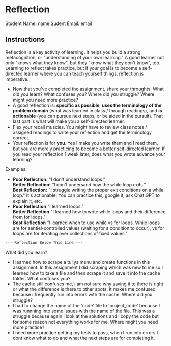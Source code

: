 # Reflection

Student Name:  name
Sudent Email:  email

## Instructions

Reflection is a key activity of learning. It helps you build a strong metacognition, or "understanding of your own learning." A good learner not only "knows what they know", but they "know what they don't know", too. Learning to reflect takes practice, but if your goal is to become a self-directed learner where you can teach yourself things, reflection is imperative.

- Now that you've completed the assignment, share your throughts. What did you learn? What confuses you? Where did you struggle? Where might you need more practice?
- A good reflection is: **specific as possible**,  **uses the terminology of the problem domain** (what was learned in class / through readings), and **is actionable** (you can pursue next steps, or be aided in the pursuit). That last part is what will make you a self-directed learner.
- Flex your recall muscles. You might have to review class notes / assigned readings to write your reflection and get the terminology correct.
- Your reflection is for **you**. Yes I make you write them and I read them, but you are merely practicing to become a better self-directed learner. If you read your reflection 1 week later, does what you wrote advance your learning?

Examples:

- **Poor Reflection:**  "I don't understand loops."   
**Better Reflection:** "I don't undersand how the while loop exits."   
**Best Reflection:** "I struggle writing the proper exit conditions on a while loop." It's actionable: You can practice this, google it, ask Chat GPT to explain it, etc. 
-  **Poor Reflection** "I learned loops."   
**Better Reflection** "I learned how to write while loops and their difference from for loops."   
**Best Reflection** "I learned when to use while vs for loops. While loops are for sentiel-controlled values (waiting for a condition to occur), vs for loops are for iterating over collections of fixed values."

`--- Reflection Below This Line ---`

What did you learn?
- I learned how to scrape a tullys menu and create functions in this assignment. In this assignment I did scraping which was new to me so I learned how to take a file and then scrape it and save it into the cache folder.
What confuses you?
- The cache still confuses me, i am not sure why saving it to there is right or what the difference is there to other spots. It makes me confused because i frequently run into errors with the cache. 
Where did you struggle?
-  I had to change the name of the 'code' file to 'project_code' because I was runnning into some issues with the name of the file. This was a struggle because again i look at the solutions and i copy the code but for some reason not everything works for me.
Where might you need more practice?
- I need more practice getting my tests to pass, when I run into errors I dont know what to do and what the next steps are for completing it. 